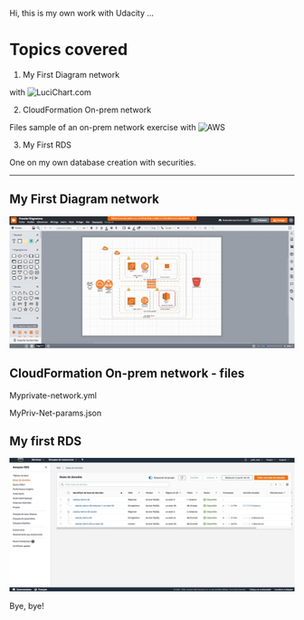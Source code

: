 Hi, this is my own work with Udacity ...

# Topics covered

1. My First Diagram network

with ![LuciChart.com](https://www.lucidchart.com/)

2. CloudFormation On-prem network

Files sample of an on-prem network exercise with ![AWS](https://aws.amazon.com)

3. My First RDS 

One on my own database creation with securities.

-----------------------------

## My First Diagram network

![Diagram of a network](https://github.com/PascalR2014/Cloud-DevOps-Practice/blob/master/Premier-Diagramme.jpeg "Photo of my first Diagram with LucidChart!")


## CloudFormation On-prem network - files

Myprivate-network.yml

MyPriv-Net-params.json

## My first RDS

![My new database configuration with RDS](https://github.com/PascalR2014/Cloud-DevOps-Practice/blob/master/Creation-db-exo3.5.jpeg "Photo of my first Database!")

Bye, bye!

